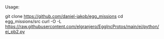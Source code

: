 Usage:

git clone https://github.com/daniel-jakob/egg_missions
cd egg_missions/src
curl -O -L https://raw.githubusercontent.com/elgranjero/EggIncProtos/main/ei/python/ei_pb2.py
